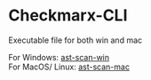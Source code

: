# Checkmarx-CLI
Executable file for both win and mac

For Windows: [ast-scan-win](https://github.com/sutharsanraj/Checkmarx-CLI/raw/main/ast-scan-win.exe) <br>
For MacOS/ Linux: [ast-scan-mac](https://github.com/sutharsanraj/Checkmarx-CLI/raw/main/ast-scan-mac)
